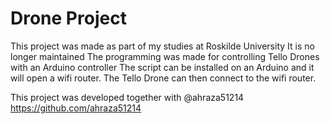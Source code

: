# Drone Project

This project was made as part of my studies at Roskilde University
It is no longer maintained
The programming was made for controlling Tello Drones with an Arduino controller
The script can be installed on an Arduino and it will open a wifi router. The Tello Drone can then connect to the wifi router.


This project was developed together with @ahraza51214 https://github.com/ahraza51214
